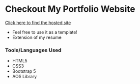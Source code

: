 # Checkout My Portfolio Website
[Click here to find the hosted site](https://saidhanushv.github.io/)
- Feel free to use it as a template!
- Extension of my resume
### Tools/Languages Used
- HTML5
- CSS3
- Bootstrap 5
- AOS Library 
